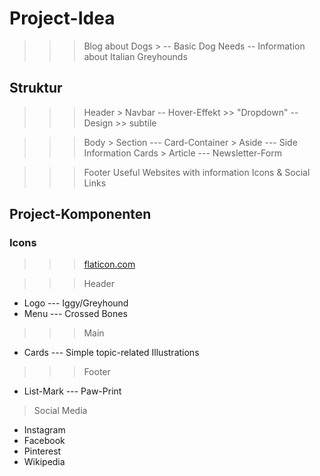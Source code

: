 # Project-Idea

>>> Blog about Dogs
    > 
 -- Basic Dog Needs
 -- Information about Italian Greyhounds


## Struktur

>>> Header
    > Navbar
      -- Hover-Effekt >> "Dropdown"
      -- Design >> subtile

>>> Body
    > Section --- Card-Container
    > Aside   --- Side Information Cards
    > Article --- Newsletter-Form


>>> Footer
  > Useful Websites with information
  > Icons & Social Links




## Project-Komponenten

### Icons
>>> [flaticon.com](https://www.flaticon.com/)

>>> Header
- Logo  --- Iggy/Greyhound
- Menu  --- Crossed Bones

>>> Main
- Cards --- Simple topic-related Illustrations

>>> Footer
- List-Mark --- Paw-Print

> Social Media
- Instagram
- Facebook
- Pinterest
- Wikipedia

